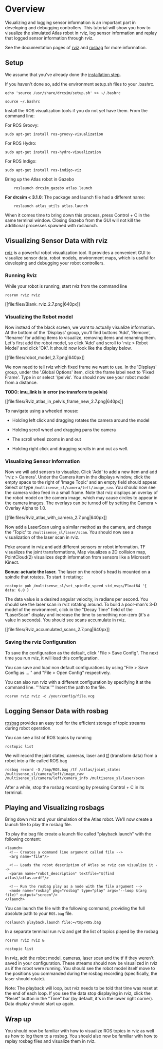 #  Overview

Visualizing and logging sensor information is an important part in developing and debugging controllers. This tutorial will show you how to visualize the simulated Atlas robot in rviz, log sensor information and replay that logged sensor information through rviz.

See the documentation pages of [rviz](http://www.ros.org/wiki/rviz) and [rosbag](http://www.ros.org/wiki/rosbag) for more information.

## Setup

We assume that you've already done the [installation step](https://gazebosim.org/tutorials/).

If you haven't done so, add the environment setup.sh files to your .bashrc.

~~~
echo 'source /usr/share/drcsim/setup.sh' >> ~/.bashrc
~~~

~~~
source ~/.bashrc
~~~

Install the ROS visualization tools if you do not yet have them. From the command line:

  For ROS Groovy:

~~~
sudo apt-get install ros-groovy-visualization
~~~

  For ROS Hydro:

~~~
sudo apt-get install ros-hydro-visualization
~~~

  For ROS Indigo:

~~~
sudo apt-get install ros-indigo-viz
~~~

Bring up the Atlas robot in Gazebo

        roslaunch drcsim_gazebo atlas.launch

  **For drcsim < 3.1.0**: The package and launch file had a different name:

        roslaunch atlas_utils atlas.launch

When it comes time to bring down this process, press Control + C in the same terminal window. Closing Gazebo from the GUI will not kill the additional processes spawned with roslaunch.

## Visualizing Sensor Data with rviz

[rviz](http://www.ros.org/wiki/rviz) is a powerful robot visualization tool. It provides a convenient GUI to visualize sensor data, robot models, environment maps, which is useful for developing and debugging your robot controllers.

### Running Rviz ###
While your robot is running, start rviz from the command line

~~~
rosrun rviz rviz
~~~

[[file:files/Blank_rviz_2.7.png|640px]]

### Visualizing the Robot model

Now instead of the black screen, we want to actually visualize information. At the bottom of the 'Displays' group, you'll find buttons 'Add', 'Remove', 'Rename' for adding items to visualize, removing items and renaming them. Let's first add the robot model, so click 'Add' and scroll to 'rviz > Robot Model' and click 'OK'. It should now look like the display below.


[[file:files/robot_model_2.7.png|640px]]


We now need to tell rviz which fixed frame we want to use. In the 'Displays' group, under the '.Global Options' item, click the frame label next to 'Fixed Frame'. Type in or select '/pelvis'. You should now see your robot model from a distance.

**TODO: imu_link is in error (no transform to pelvis)**

[[file:files/Rviz_atlas_in_pelvis_frame_new_2.7.png|640px]]


To navigate using a wheeled mouse:

 * Holding left click and dragging rotates the camera around the model

 * Holding scroll wheel and dragging pans the camera

 * The scroll wheel zooms in and out

 * Holding right click and dragging scrolls in and out as well.

### Visualizing Sensor Information

Now we will add sensors to visualize. Click 'Add' to add a new item and add 'rviz > Camera'. Under the Camera item in the displays window, click the empty space to the right of 'Image Topic' and an empty field should appear. Select or type `/multisense_sl/camera/left/image_raw`. You should now see the camera video feed in a small frame. Note that rviz displays an overlay of the robot model on the camera image, which may cause circles to appear in the camera images. The overlays can be turned off by setting the Camera > Overlay Alpha to 1.0.

[[file:files/Rviz_atlas_with_camera_2.7.png|640px]]

Now add a LaserScan using a similar method as the camera, and change the 'Topic' to `/multisense_sl/laser/scan`. You should now see a visualization of the laser scan in rviz.

Poke around in rviz and add different sensors or robot information. TF visualizes the joint transformations, Map visualizes a 2D collision map, PointCloud(2) visualizes depth information from sensors like a Microsoft Kinect.

**Bonus: actuate the laser.**  The laser on the robot's head is mounted on a spindle that rotates.  To start it rotating:

~~~
rostopic pub /multisense_sl/set_spindle_speed std_msgs/Float64 '{ data: 6.0 } '
~~~

The data value is a desired angular velocity, in radians per second.  You should see the laser scan in rviz rotating around.  To build a poor-man's 3-D model of the environment, click in the "Decay Time" field of the "LaserScan" display and increase the time to something non-zero (it's a value in seconds).  You should see scans accumulate in rviz.

[[file:files/Rviz_accumulated_scans_2.7.png|640px]]

### Saving the rviz Configuration

To save the configuration as the default, click "File > Save Config". The next time you run rviz, it will load this configuration.

You can save and load non default configurations by using "File > Save Config as ... " and "File > Open Config" respectively.

You can also run rviz with a different configuration by specifying it at the command line. '''Note:''' Insert the path to the file.

~~~
rosrun rviz rviz -d /your/config/file.vcg
~~~

## Logging Sensor Data with rosbag

[rosbag](http://www.ros.org/wiki/rosbag) provides an easy tool for the efficient storage of topic streams during robot operation.

You can see a list of ROS topics by running

~~~
rostopic list
~~~

We will record the joint states, cameras, laser and [tf](http://www.ros.org/wiki/tf) (transform data) from a robot into a file called ROS.bag

~~~
rosbag record -O /tmp/ROS.bag /tf /atlas/joint_states /multisense_sl/camera/left/image_raw /multisense_sl/camera/left/camera_info /multisense_sl/laser/scan
~~~

After a while, stop the rosbag recording by pressing Control + C in its terminal.

## Playing and Visualizing rosbags

Bring down rviz and your simulation of the Atlas robot. We'll now create a launch file to play the rosbag file.

To play the bag file create a launch file called "playback.launch" with the following content:

~~~
<launch>
  <!-- Creates a command line argument called file -->
  <arg name="file"/>

  <!-- Loads the robot description of Atlas so rviz can visualize it -->
  <param name="robot_description" textfile="$(find atlas)/atlas.urdf"/>

  <!-- Run the rosbag play as a node with the file argument -->
  <node name="rosbag" pkg="rosbag" type="play" args="--loop $(arg file)" output="screen"/>
</launch>
~~~

You can launch the file with the following command, providing the full absolute path to your `ROS.bag` file.

~~~
roslaunch playback.launch file:=/tmp/ROS.bag
~~~

In a separate terminal run rviz and get the list of topics played by the rosbag

~~~
rosrun rviz rviz &
~~~

~~~
rostopic list
~~~

In rviz, add the robot model, cameras, laser scan and the tf if they weren't saved in your configuration. These streams should now be visualized in rviz as if the robot were running. You should see the robot model itself move to the positions you commanded during the rosbag recording (specifically, the laser should rotate).

Note: The playback will loop, but rviz needs to be told that time was reset at the end of each loop.  If you see the data stop displaying in rviz, click the "Reset" button in the "Time" bar (by default, it's in the lower right corner).  Data display should start up again.

## Wrap up

You should now be familiar with how to visualize ROS topics in rviz as well as how to log them to a rosbag. You should also now be familiar with how to replay rosbag files and visualize them in rviz.
